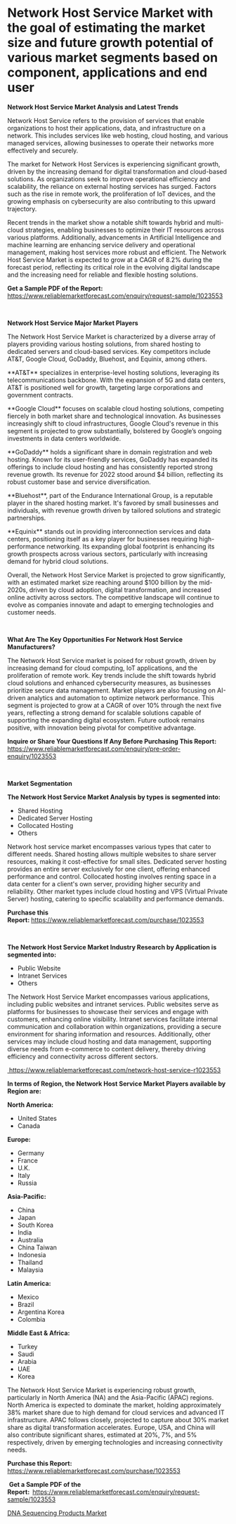 <p><h1>Network Host Service Market with the goal of estimating the market size and future growth potential of various market segments based on component, applications and end user</h1></p><p><strong>Network Host Service Market Analysis and Latest Trends</strong></p>
<p><p>Network Host Service refers to the provision of services that enable organizations to host their applications, data, and infrastructure on a network. This includes services like web hosting, cloud hosting, and various managed services, allowing businesses to operate their networks more effectively and securely. </p><p>The market for Network Host Services is experiencing significant growth, driven by the increasing demand for digital transformation and cloud-based solutions. As organizations seek to improve operational efficiency and scalability, the reliance on external hosting services has surged. Factors such as the rise in remote work, the proliferation of IoT devices, and the growing emphasis on cybersecurity are also contributing to this upward trajectory.</p><p>Recent trends in the market show a notable shift towards hybrid and multi-cloud strategies, enabling businesses to optimize their IT resources across various platforms. Additionally, advancements in Artificial Intelligence and machine learning are enhancing service delivery and operational management, making host services more robust and efficient. The Network Host Service Market is expected to grow at a CAGR of 8.2% during the forecast period, reflecting its critical role in the evolving digital landscape and the increasing need for reliable and flexible hosting solutions.</p></p>
<p><strong>Get a Sample PDF of the Report:&nbsp;</strong> <a href="https://www.reliablemarketforecast.com/enquiry/request-sample/1023553?utm_campaign=3299&utm_medium=2&utm_source=Github&utm_content=ia&utm_term=06032025&utm_id=network-host-service">https://www.reliablemarketforecast.com/enquiry/request-sample/1023553</a></p>
<p>&nbsp;</p>
<p><strong>Network Host Service Major Market Players</strong></p>
<p><p>The Network Host Service Market is characterized by a diverse array of players providing various hosting solutions, from shared hosting to dedicated servers and cloud-based services. Key competitors include AT&T, Google Cloud, GoDaddy, Bluehost, and Equinix, among others.</p><p>**AT&T** specializes in enterprise-level hosting solutions, leveraging its telecommunications backbone. With the expansion of 5G and data centers, AT&T is positioned well for growth, targeting large corporations and government contracts. </p><p>**Google Cloud** focuses on scalable cloud hosting solutions, competing fiercely in both market share and technological innovation. As businesses increasingly shift to cloud infrastructures, Google Cloud's revenue in this segment is projected to grow substantially, bolstered by Google’s ongoing investments in data centers worldwide.</p><p>**GoDaddy** holds a significant share in domain registration and web hosting. Known for its user-friendly services, GoDaddy has expanded its offerings to include cloud hosting and has consistently reported strong revenue growth. Its revenue for 2022 stood around $4 billion, reflecting its robust customer base and service diversification.</p><p>**Bluehost**, part of the Endurance International Group, is a reputable player in the shared hosting market. It's favored by small businesses and individuals, with revenue growth driven by tailored solutions and strategic partnerships. </p><p>**Equinix** stands out in providing interconnection services and data centers, positioning itself as a key player for businesses requiring high-performance networking. Its expanding global footprint is enhancing its growth prospects across various sectors, particularly with increasing demand for hybrid cloud solutions.</p><p>Overall, the Network Host Service Market is projected to grow significantly, with an estimated market size reaching around $100 billion by the mid-2020s, driven by cloud adoption, digital transformation, and increased online activity across sectors. The competitive landscape will continue to evolve as companies innovate and adapt to emerging technologies and customer needs.</p></p>
<p>&nbsp;</p>
<p><strong>What Are The Key Opportunities For Network Host Service Manufacturers?</strong></p>
<p><p>The Network Host Service market is poised for robust growth, driven by increasing demand for cloud computing, IoT applications, and the proliferation of remote work. Key trends include the shift towards hybrid cloud solutions and enhanced cybersecurity measures, as businesses prioritize secure data management. Market players are also focusing on AI-driven analytics and automation to optimize network performance. This segment is projected to grow at a CAGR of over 10% through the next five years, reflecting a strong demand for scalable solutions capable of supporting the expanding digital ecosystem. Future outlook remains positive, with innovation being pivotal for competitive advantage.</p></p>
<p><strong>Inquire or Share Your Questions If Any Before Purchasing This Report:</strong> <a href="https://www.reliablemarketforecast.com/enquiry/pre-order-enquiry/1023553?utm_campaign=3299&utm_medium=2&utm_source=Github&utm_content=ia&utm_term=06032025&utm_id=network-host-service">https://www.reliablemarketforecast.com/enquiry/pre-order-enquiry/1023553</a></p>
<p>&nbsp;</p>
<p><strong>Market Segmentation</strong></p>
<p><strong>The Network Host Service Market Analysis by types is segmented into:</strong></p>
<p><ul><li>Shared Hosting</li><li>Dedicated Server Hosting</li><li>Collocated Hosting</li><li>Others</li></ul></p>
<p><p>Network host service market encompasses various types that cater to different needs. Shared hosting allows multiple websites to share server resources, making it cost-effective for small sites. Dedicated server hosting provides an entire server exclusively for one client, offering enhanced performance and control. Collocated hosting involves renting space in a data center for a client's own server, providing higher security and reliability. Other market types include cloud hosting and VPS (Virtual Private Server) hosting, catering to specific scalability and performance demands.</p></p>
<p><strong>Purchase this Report:&nbsp;</strong><a href="https://www.reliablemarketforecast.com/purchase/1023553?utm_campaign=3299&utm_medium=2&utm_source=Github&utm_content=ia&utm_term=06032025&utm_id=network-host-service">https://www.reliablemarketforecast.com/purchase/1023553</a></p>
<p>&nbsp;</p>
<p><strong>The Network Host Service Market Industry Research by Application is segmented into:</strong></p>
<p><ul><li>Public Website</li><li>Intranet Services</li><li>Others</li></ul></p>
<p><p>The Network Host Service Market encompasses various applications, including public websites and intranet services. Public websites serve as platforms for businesses to showcase their services and engage with customers, enhancing online visibility. Intranet services facilitate internal communication and collaboration within organizations, providing a secure environment for sharing information and resources. Additionally, other services may include cloud hosting and data management, supporting diverse needs from e-commerce to content delivery, thereby driving efficiency and connectivity across different sectors.</p></p>
<p><a href="https://www.reliablemarketforecast.com/network-host-service-r1023553?utm_campaign=3299&utm_medium=2&utm_source=Github&utm_content=ia&utm_term=06032025&utm_id=network-host-service">&nbsp;https://www.reliablemarketforecast.com/network-host-service-r1023553</a></p>
<p><strong>In terms of Region, the Network Host Service Market Players available by Region are:</strong></p>
<p>
    <p> <strong> North America: </strong>
        <ul>
            <li>United States</li>
            <li>Canada</li>
        </ul>
        </p> 
    <p> <strong> Europe: </strong>
        <ul>
            <li>Germany</li>
            <li>France</li>
            <li>U.K.</li>
            <li>Italy</li>
            <li>Russia</li>
        </ul>
        </p> 
    <p> <strong> Asia-Pacific: </strong>
        <ul>
            <li>China</li>
            <li>Japan</li>
            <li>South Korea</li>
            <li>India</li>
            <li>Australia</li>
            <li>China Taiwan</li>
            <li>Indonesia</li>
            <li>Thailand</li>
            <li>Malaysia</li>
        </ul>
        </p> 
    <p> <strong> Latin America: </strong>
        <ul>
            <li>Mexico</li>
            <li>Brazil</li>
            <li>Argentina Korea</li>
            <li>Colombia</li>
        </ul>
        </p> 
    <p> <strong> Middle East & Africa: </strong>
        <ul>
            <li>Turkey</li>
            <li>Saudi</li>
            <li>Arabia</li>
            <li>UAE</li>
            <li>Korea</li>
        </ul>
    </p>
    </p>
<p><p>The Network Host Service Market is experiencing robust growth, particularly in North America (NA) and the Asia-Pacific (APAC) regions. North America is expected to dominate the market, holding approximately 38% market share due to high demand for cloud services and advanced IT infrastructure. APAC follows closely, projected to capture about 30% market share as digital transformation accelerates. Europe, USA, and China will also contribute significant shares, estimated at 20%, 7%, and 5% respectively, driven by emerging technologies and increasing connectivity needs.</p></p>
<p><strong>Purchase this Report: </strong><a href="https://www.reliablemarketforecast.com/purchase/1023553?utm_campaign=3299&utm_medium=2&utm_source=Github&utm_content=ia&utm_term=06032025&utm_id=network-host-service">https://www.reliablemarketforecast.com/purchase/1023553</a></p>
<p>&nbsp;<strong>Get a Sample PDF of the Report:&nbsp;&nbsp;</strong><a href="https://www.reliablemarketforecast.com/enquiry/request-sample/1023553?utm_campaign=3299&utm_medium=2&utm_source=Github&utm_content=ia&utm_term=06032025&utm_id=network-host-service">https://www.reliablemarketforecast.com/enquiry/request-sample/1023553</a></p>
<p><strong></strong></p>
<p><p><a href="https://github.com/momossidram/Market-Research-Report-List-1/blob/main/dna-sequencing-products-market.md?utm_campaign=3299&utm_medium=2&utm_source=Github&utm_content=ia&utm_term=06032025&utm_id=network-host-service">DNA Sequencing Products Market</a></p></p>